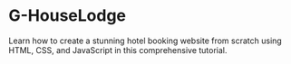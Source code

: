 # G-HouseLodge
Learn how to create a stunning hotel booking website from scratch using HTML, CSS, and JavaScript in this comprehensive tutorial.
